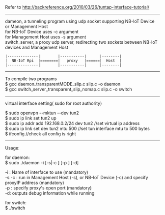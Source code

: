 Refer to http://backreference.org/2010/03/26/tuntap-interface-tutorial/ 

-----

dameon, a tunneling program using udp socket supporting NB-IoT Device or Management Host  
	for NB-IoT Device uses -c argument  
	for Management Host uses -s argument  
switch_server, a proxy udp server, redirecting two sockets between NB-IoT devices and Management Host  

    |--------------|        |-----------|      |--------|
    |  NB-IoT Rpi  |========|   proxy   |======|  Host  |
    |--------------|        |-----------|      |--------|

-----

To compile two programs  
$ gcc daemon_transparentMODE_slip.c slip.c -o daemon  
$ gcc switch_server_transparent_slip_nomap.c slip.c -o switch  

-----

virtual interface setting( sudo for root authority)  

$ sudo openvpn --mktun --dev tun2  
$ sudo ip link set tun2 up  
$ sudo ip addr add 192.168.0.2/24 dev tun2		//set virtual ip address  
$ sudo ip link set dev tun2 mtu 500  			//set tun interface mtu to 500 bytes  
$ ifconfig 										//check all config is right  

--------

Usage:   

for daemon:  
	$ sudo ./daemon -i <ifacename> [-s|-c <proxyIP>] [-p <port>] [-d]  
	
-i <ifacename>: Name of interface to use (mandatory)  
-s -c <proxyIP>: run in Management Host (-s), or NB-IoT Device (-c) and specify proxyIP address (mandatory)  
-p <port>: specify proxy's open port (mandatory)  
-d: outputs debug information while running  

for switch:  
	$ ./switch <Port for NB-IoT Device> <Port for Management Host>  
